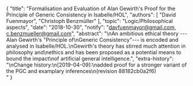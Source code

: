 {
    "title": "Formalisation and Evaluation of Alan Gewirth's Proof for the Principle of Generic Consistency in Isabelle/HOL",
    "authors": [
        "David Fuenmayor",
        "Christoph Benzmüller"
    ],
    "topic": "Logic/Philosophical aspects",
    "date": "2018-10-30",
    "notify": "davfuenmayor@gmail.com, c.benzmueller@gmail.com",
    "abstract": "\nAn ambitious ethical theory ---Alan Gewirth's \"Principle of\nGeneric Consistency\"--- is encoded and analysed in Isabelle/HOL.\nGewirth's theory has stirred much attention in philosophy and\nethics and has been proposed as a potential means to bound the impact\nof artificial general intelligence.",
    "extra-history": "\nChange history:\n[2019-04-09]:\nadded proof for a stronger variant of the PGC and examplary inferences\n(revision 88182cb0a2f6)<br>"
}